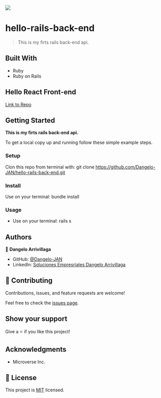 ![](https://img.shields.io/badge/Microverse-blueviolet)

# hello-rails-back-end

> This is my firts rails back-end api.


## Built With

- Ruby
- Ruby on Rails

## Hello React Front-end

[Link to Repo](https://github.com/Dangelo-JAN/hello-react-front-end)
## Getting Started

**This is my firts rails back-end api.**


To get a local copy up and running follow these simple example steps.

### Setup

Clon this repo from terminal with: git clone https://github.com/Dangelo-JAN/hello-rails-back-end.git
### Install

Use on your terminal: bundle install
### Usage

- Use on your terminal: rails s

## Authors

👤 **Dangelo Arrivillaga**

- GitHub: [@Dangelo-JAN](https://github.com/Dangelo-JAN)
- LinkedIn: [Soluciones Empresriales Dangelo Arrivillaga](https://www.linkedin.com/in/soluciones-empresariales-dangelo-arrivillaga-2a144718a/)

## 🤝 Contributing

Contributions, issues, and feature requests are welcome!

Feel free to check the [issues page](../../issues/).

## Show your support

Give a ⭐️ if you like this project!

## Acknowledgments

- Microverse Inc.

## 📝 License

This project is [MIT](./MIT.md) licensed.